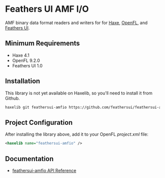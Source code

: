 # Feathers UI AMF I/O

AMF binary data format readers and writers for for [Haxe](https://haxe.org/), [OpenFL](https://openfl.org/), and [Feathers UI](https://feathersui.com/).

## Minimum Requirements

- Haxe 4.1
- OpenFL 9.2.0
- Feathers UI 1.0

## Installation

This library is not yet available on Haxelib, so you'll need to install it from Github.

```sh
haxelib git feathersui-amfio https://github.com/feathersui/feathersui-amfio.git
```

## Project Configuration

After installing the library above, add it to your OpenFL _project.xml_ file:

```xml
<haxelib name="feathersui-amfio" />
```

## Documentation

- [feathersui-amfio API Reference](https://api.feathersui.com/amfio/)
